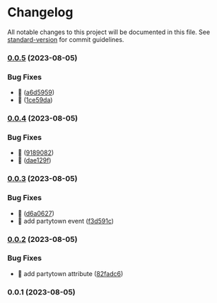 # Changelog

All notable changes to this project will be documented in this file. See [standard-version](https://github.com/conventional-changelog/standard-version) for commit guidelines.

### [0.0.5](https://github.com/MooseSaeed/ga-gtag-partyy/compare/v0.0.4...v0.0.5) (2023-08-05)


### Bug Fixes

* :bug: ([a6d5959](https://github.com/MooseSaeed/ga-gtag-partyy/commit/a6d5959be80bf331890eceab98c5509700351307))
* :bug: ([1ce59da](https://github.com/MooseSaeed/ga-gtag-partyy/commit/1ce59daafb62ca8b4985fe5d78e17c3bcf256782))

### [0.0.4](https://github.com/MooseSaeed/ga-gtag-partyy/compare/v0.0.3...v0.0.4) (2023-08-05)


### Bug Fixes

* :bug: ([9189082](https://github.com/MooseSaeed/ga-gtag-partyy/commit/9189082c5bc25c2a4c36455d7edf1a87a822f9ae))
* :bug: ([dae129f](https://github.com/MooseSaeed/ga-gtag-partyy/commit/dae129fa2bbc267d5c25c521ba06e71500d1925f))

### [0.0.3](https://github.com/MooseSaeed/ga-gtag-partyy/compare/v0.0.2...v0.0.3) (2023-08-05)


### Bug Fixes

* :bug: ([d6a0627](https://github.com/MooseSaeed/ga-gtag-partyy/commit/d6a06277730ea401c5e15d3e65813568c1ab26ff))
* :bug: add partytown event ([f3d591c](https://github.com/MooseSaeed/ga-gtag-partyy/commit/f3d591c58da27cd4289e5e5e57dd55fd3aa67158))

### [0.0.2](https://github.com/MooseSaeed/ga-gtag-partyy/compare/v0.0.1...v0.0.2) (2023-08-05)


### Bug Fixes

* :bug: add partytown attribute ([82fadc6](https://github.com/MooseSaeed/ga-gtag-partyy/commit/82fadc673743870480c7140af94a56b54b32bfe0))

### 0.0.1 (2023-08-05)

